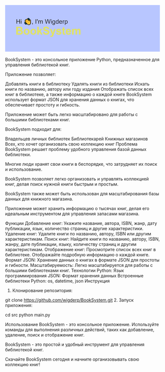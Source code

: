 <img src="https://github.com/wigderp/wigderp/blob/main/header.png" alt="альтернативный текст">

BookSystem - это консольное приложение Python, предназначенное для управления библиотекой книг.

Приложение позволяет:

Добавлять книги в библиотеку
Удалять книги из библиотеки
Искать книги по названию, автору или году издания
Отображать список всех книг в библиотеке, а также информацию о каждой книге
BookSystem использует формат JSON для хранения данных о книгах, что обеспечивает простоту и гибкость.

Приложение может быть легко масштабировано для работы с большими библиотеками книг.

BookSystem подходит для:

Владельцев личных библиотек
Библиотекарей
Книжных магазинов
Всех, кто хочет организовать свою коллекцию книг
Проблема
BookSystem решает проблему удобного управления базой данных библиотеки.

Многие люди хранят свои книги в беспорядке, что затрудняет их поиск и использование.

BookSystem позволяет легко организовать и управлять коллекцией книг, делая поиск нужной книги быстрым и простым.

BookSystem также может быть использован для масштабирования базы данных для книжного магазина.

Приложение может хранить информацию о тысячах книг, делая его идеальным инструментом для управления запасами магазина.

Функции
Добавление книг:
Укажите название, автора, ISBN, жанр, дату публикации, язык, количество страниц и другие характеристики.
Удаление книг:
Удалите книги по названию, автору, ISBN или другим характеристикам.
Поиск книг:
Найдите книги по названию, автору, ISBN, жанру, дате публикации, языку, количеству страниц и другим характеристикам.
Отображение книг:
Просмотрите список всех книг в библиотеке.
Отображайте подробную информацию о каждой книге.
Формат JSON:
Хранение данных о книгах в формате JSON для простоты и гибкости.
Масштабируемость:
Легко масштабируется для работы с большими библиотеками книг.
Технологии
Python: Язык программирования
JSON: Формат хранения данных
Встроенные библиотеки Python: os, datetime, json
Инструкция
1. Клонирование репозитория:

git clone https://github.com/wigderp/BookSystem.git
2. Запуск приложения:

cd src
python main.py

Использование
BookSystem - это консольное приложение.
Используйте команды для выполнения различных действий, таких как добавление, удаление, поиск и отображение книг.

BookSystem - это простой и удобный инструмент для управления библиотекой книг.

Скачайте BookSystem сегодня и начните организовывать свою коллекцию книг!
